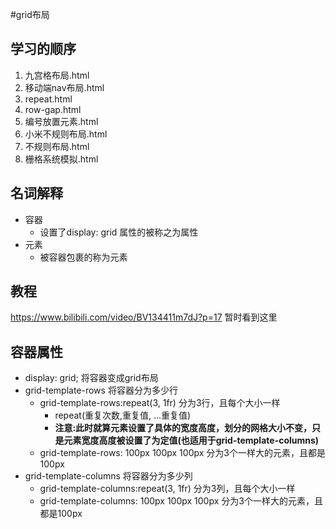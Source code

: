 #grid布局
## 学习的顺序
1. 九宫格布局.html
2. 移动端nav布局.html
3. repeat.html
4. row-gap.html
5. 编号放置元素.html
6. 小米不规则布局.html
7. 不规则布局.html
8. 栅格系统模拟.html

## 名词解释
- 容器
    - 设置了display: grid 属性的被称之为属性
- 元素
    - 被容器包裹的称为元素
## 教程
https://www.bilibili.com/video/BV134411m7dJ?p=17  暂时看到这里

## 容器属性
- display: grid; 将容器变成grid布局
- grid-template-rows 将容器分为多少行
    - grid-template-rows:repeat(3, 1fr) 分为3行，且每个大小一样
        - repeat(重复次数,重复值, ...重复值)
        - <b>注意:此时就算元素设置了具体的宽度高度，划分的网格大小不变，只是元素宽度高度被设置了为定值(也适用于grid-template-columns)</b>
    - grid-template-rows: 100px 100px 100px 分为3个一样大的元素，且都是100px
- grid-template-columns 将容器分为多少列
    - grid-template-columns:repeat(3, 1fr) 分为3列，且每个大小一样
    - grid-template-columns: 100px 100px 100px 分为3个一样大的元素，且都是100px